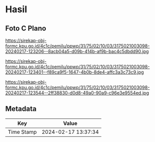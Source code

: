 # Hasil

## Foto C Plano

https://sirekap-obj-formc.kpu.go.id/4c1c/pemilu/ppwp/31/75/02/10/03/3175021003098-20240217-123206--8acb04a5-d09b-414b-af9b-bac4c5dbdd90.jpg

https://sirekap-obj-formc.kpu.go.id/4c1c/pemilu/ppwp/31/75/02/10/03/3175021003098-20240217-123401--f89ca9f5-1647-4b0b-8de4-affc3a3c73c9.jpg

https://sirekap-obj-formc.kpu.go.id/4c1c/pemilu/ppwp/31/75/02/10/03/3175021003098-20240217-123544--2ff38830-d0d8-49a0-90a9-c96e3e9554ed.jpg


## Metadata

| Key        | Value               |
| ---------- | ------------------- |
| Time Stamp | 2024-02-17 13:37:34 |



